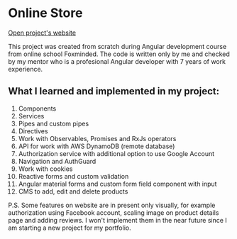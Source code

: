 # Online Store

[Open project's website](http://store-foxminded.lovestoblog.com/)

This project was created from scratch during Angular development course from online school Foxminded. The code is written only by me and checked by my mentor who is a profesional Angular developer with 7 years of work experience.

## What I learned and implemented in my project:

1. Components
2. Services
3. Pipes and custom pipes
4. Directives 
5. Work with Observables, Promises and RxJs operators
6. API for work with AWS DynamoDB (remote database)
7. Authorization service with additional option to use Google Account
8. Navigation and AuthGuard
9. Work with cookies
10. Reactive forms and custom validation
11. Angular material forms and custom form field component with input
12. CMS to add, edit and delete products

P.S. Some features on website are in present only visually, for example authorization using Facebook account, scaling image on product details page and adding reviews. I won't implement them in the near future since I am starting a new project for my portfolio.